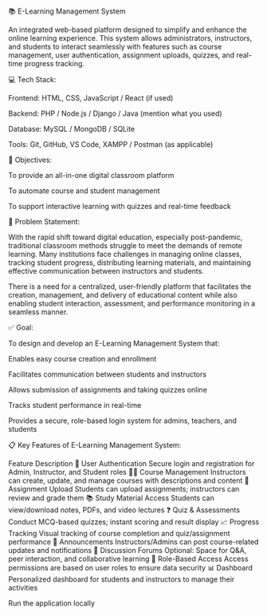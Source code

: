 📚 E-Learning Management System

An integrated web-based platform designed to simplify and enhance the online learning experience. This system allows administrators, instructors, and students to interact seamlessly with features such as course management, user authentication, assignment uploads, quizzes, and real-time progress tracking.

💻 Tech Stack:

Frontend: HTML, CSS, JavaScript / React (if used)

Backend: PHP / Node.js / Django / Java (mention what you used)

Database: MySQL / MongoDB / SQLite

Tools: Git, GitHub, VS Code, XAMPP / Postman (as applicable)

🎯 Objectives:

To provide an all-in-one digital classroom platform

To automate course and student management

To support interactive learning with quizzes and real-time feedback

🧩 Problem Statement:

With the rapid shift toward digital education, especially post-pandemic, traditional classroom methods struggle to meet the demands of remote learning. Many institutions face challenges in managing online classes, tracking student progress, distributing learning materials, and maintaining effective communication between instructors and students.

There is a need for a centralized, user-friendly platform that facilitates the creation, management, and delivery of educational content while also enabling student interaction, assessment, and performance monitoring in a seamless manner.

✅ Goal:

To design and develop an E-Learning Management System that:

Enables easy course creation and enrollment

Facilitates communication between students and instructors

Allows submission of assignments and taking quizzes online

Tracks student performance in real-time

Provides a secure, role-based login system for admins, teachers, and students

📋 Key Features of E-Learning Management System:

Feature	Description
👤 User Authentication	Secure login and registration for Admin, Instructor, and Student roles
🧑‍🏫 Course Management	Instructors can create, update, and manage courses with descriptions and content
📝 Assignment Upload	Students can upload assignments; instructors can review and grade them
📚 Study Material Access	Students can view/download notes, PDFs, and video lectures
❓ Quiz & Assessments	Conduct MCQ-based quizzes; instant scoring and result display
📈 Progress Tracking	Visual tracking of course completion and quiz/assignment performance
🔔 Announcements	Instructors/Admins can post course-related updates and notifications
💬 Discussion Forums	Optional: Space for Q&A, peer interaction, and collaborative learning
🔐 Role-Based Access	Access permissions are based on user roles to ensure data security
📊 Dashboard	Personalized dashboard for students and instructors to manage their activities


Run the application locally

